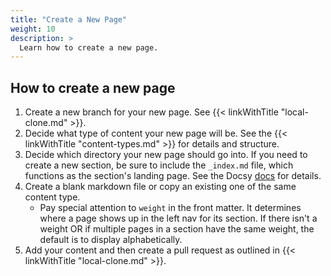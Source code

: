 ```yaml
---
title: "Create a New Page"
weight: 10
description: >
  Learn how to create a new page.
---
```


## How to create a new page

1. Create a new branch for your new page. See {{< linkWithTitle "local-clone.md" >}}.
1. Decide what type of content your new page will be. See the {{< linkWithTitle "content-types.md" >}} for details and structure.
1. Decide which directory your new page should go into. If you need to create a new section, be sure to include the `_index.md` file, which functions as the section's landing page. See the Docsy [docs](https://www.docsy.dev/docs/adding-content/content/#docs-section-landing-pages) for details.
1. Create a blank markdown file or copy an existing one of the same content type.
   - Pay special attention to `weight` in the front matter. It determines where a page shows up in the left nav for its section. If there isn't a weight OR if multiple pages in a section have the same weight, the default is to display alphabetically.
1. Add your content and then create a pull request as outlined in  {{< linkWithTitle "local-clone.md" >}}.
